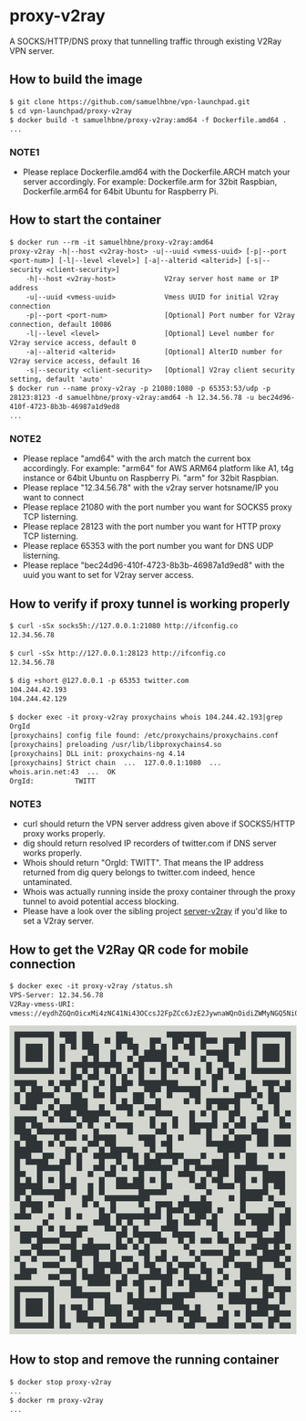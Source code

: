 # proxy-v2ray

A SOCKS/HTTP/DNS proxy that tunnelling traffic through existing V2Ray VPN server.

## How to build the image

```shell
$ git clone https://github.com/samuelhbne/vpn-launchpad.git
$ cd vpn-launchpad/proxy-v2ray
$ docker build -t samuelhbne/proxy-v2ray:amd64 -f Dockerfile.amd64 .
...
```

### NOTE1

- Please replace Dockerfile.amd64 with the Dockerfile.ARCH match your server accordingly. For example: Dockerfile.arm for 32bit Raspbian, Dockerfile.arm64 for 64bit Ubuntu for Raspberry Pi.

## How to start the container

```shell
$ docker run --rm -it samuelhbne/proxy-v2ray:amd64
proxy-v2ray -h|--host <v2ray-host> -u|--uuid <vmess-uuid> [-p|--port <port-num>] [-l|--level <level>] [-a|--alterid <alterid>] [-s|--security <client-security>]
    -h|--host <v2ray-host>            V2ray server host name or IP address
    -u|--uuid <vmess-uuid>            Vmess UUID for initial V2ray connection
    -p|--port <port-num>              [Optional] Port number for V2ray connection, default 10086
    -l|--level <level>                [Optional] Level number for V2ray service access, default 0
    -a|--alterid <alterid>            [Optional] AlterID number for V2ray service access, default 16
    -s|--security <client-security>   [Optional] V2ray client security setting, default 'auto'
$ docker run --name proxy-v2ray -p 21080:1080 -p 65353:53/udp -p 28123:8123 -d samuelhbne/proxy-v2ray:amd64 -h 12.34.56.78 -u bec24d96-410f-4723-8b3b-46987a1d9ed8
...
```

### NOTE2

- Please replace "amd64" with the arch match the current box accordingly. For example: "arm64" for AWS ARM64 platform like A1, t4g instance or 64bit Ubuntu on Raspberry Pi. "arm" for 32bit Raspbian.
- Please replace "12.34.56.78" with the v2ray server hotsname/IP you want to connect
- Please replace 21080 with the port number you want for SOCKS5 proxy TCP listerning.
- Please replace 28123 with the port number you want for HTTP proxy TCP listerning.
- Please replace 65353 with the port number you want for DNS UDP listerning.
- Please replace "bec24d96-410f-4723-8b3b-46987a1d9ed8" with the uuid you want to set for V2ray server access.

## How to verify if proxy tunnel is working properly

```shell
$ curl -sSx socks5h://127.0.0.1:21080 http://ifconfig.co
12.34.56.78

$ curl -sSx http://127.0.0.1:28123 http://ifconfig.co
12.34.56.78

$ dig +short @127.0.0.1 -p 65353 twitter.com
104.244.42.193
104.244.42.129

$ docker exec -it proxy-v2ray proxychains whois 104.244.42.193|grep OrgId
[proxychains] config file found: /etc/proxychains/proxychains.conf
[proxychains] preloading /usr/lib/libproxychains4.so
[proxychains] DLL init: proxychains-ng 4.14
[proxychains] Strict chain  ...  127.0.0.1:1080  ...  whois.arin.net:43  ...  OK
OrgId:          TWITT
```

### NOTE3

- curl should return the VPN server address given above if SOCKS5/HTTP proxy works properly.
- dig should return resolved IP recorders of twitter.com if DNS server works properly.
- Whois should return "OrgId: TWITT". That means the IP address returned from dig query belongs to twitter.com indeed, hence untaminated.
- Whois was actually running inside the proxy container through the proxy tunnel to avoid potential access blocking.
- Please have a look over the sibling project [server-v2ray](https://github.com/samuelhbne/vpn-launchpad/tree/master/server-v2ray) if you'd like to set a V2ray server.

## How to get the V2Ray QR code for mobile connection

```shell
$ docker exec -it proxy-v2ray /status.sh
VPS-Server: 12.34.56.78
V2Ray-vmess-URI: vmess://eydhZGQnOicxMi4zNC41Ni43OCcsJ2FpZCc6JzE2JywnaWQnOidiZWMyNGQ5Ni00MTBmLTQ3MjMtOGIzYi00Njk4N2ExZDllZDgnLCduZXQnOid0Y3AnLCdwb3J0JzonMTAwODYnLCdwcyc6J1ZMUC1WMlJBWSd9Cg==
```

![QR code example](https://github.com/samuelhbne/vpn-launchpad/blob/master/images/qr-v2ray.png)

## How to stop and remove the running container

```shell
$ docker stop proxy-v2ray
...
$ docker rm proxy-v2ray
...
```
